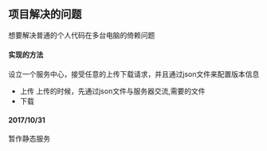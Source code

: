 ## 项目解决的问题
想要解决普通的个人代码在多台电脑的倚赖问题
#### 实现的方法
设立一个服务中心，接受任意的上传下载请求，并且通过json文件来配置版本信息
- 上传
上传的时候，先通过json文件与服务器交流,需要的文件
- 下载

#### 2017/10/31
暂作静态服务
